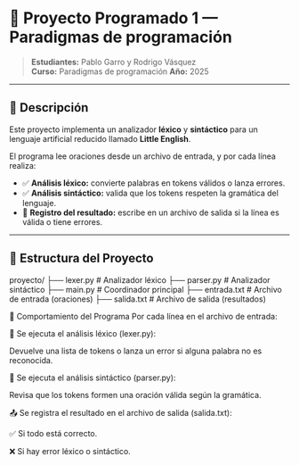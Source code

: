 # 🧠 Proyecto Programado 1 — Paradigmas de programación

> **Estudiantes:** Pablo Garro y Rodrigo Vásquez  
> **Curso:** Paradigmas de programación 
> **Año:** 2025

---

## 📌 Descripción

Este proyecto implementa un analizador **léxico** y **sintáctico** para un lenguaje artificial reducido llamado **Little English**.

El programa lee oraciones desde un archivo de entrada, y por cada línea realiza:

- ✅ **Análisis léxico:** convierte palabras en tokens válidos o lanza errores.
- ✅ **Análisis sintáctico:** valida que los tokens respeten la gramática del lenguaje.
- 📝 **Registro del resultado:** escribe en un archivo de salida si la línea es válida o tiene errores.

---

## 📁 Estructura del Proyecto

proyecto/
├── lexer.py # Analizador léxico
├── parser.py # Analizador sintáctico
├── main.py # Coordinador principal
├── entrada.txt # Archivo de entrada (oraciones)
├── salida.txt # Archivo de salida (resultados)


🧪 Comportamiento del Programa
Por cada línea en el archivo de entrada:

🧩 Se ejecuta el análisis léxico (lexer.py):

Devuelve una lista de tokens o lanza un error si alguna palabra no es reconocida.

🧠 Se ejecuta el análisis sintáctico (parser.py):

Revisa que los tokens formen una oración válida según la gramática.

📤 Se registra el resultado en el archivo de salida (salida.txt):

✅ Si todo está correcto.

❌ Si hay error léxico o sintáctico.

